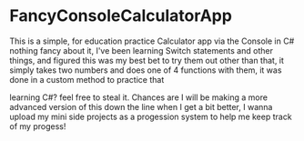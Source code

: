 # FancyConsoleCalculatorApp

This is a simple, for education practice Calculator app via the Console in C#
nothing fancy about it, I've been learning Switch statements and other things, and figured this was my best bet to try them out
other than that, it simply takes two numbers and does one of 4 functions with them, it was done in a custom method to practice that

learning C#? feel free to steal it.
Chances are I will be making a more advanced version of this down the line when I get a bit better, I wanna upload my mini side projects as a progession 
system to help me keep track of my progess!
